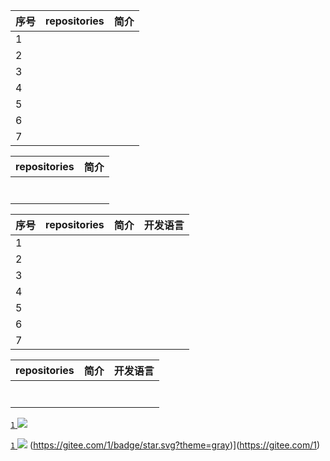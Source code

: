 | 序号  | repositories | 简介  |
|:----| :------------ |:---:|
| 1   ||
| 2   ||
| 3   ||
| 4   ||
| 5   ||
| 6   ||
| 7   ||


 repositories | 简介  |
| :------------ |:---:|
||
||
||
||
||
||
||


| 序号  | repositories | 简介  |开发语言|
|:----| :------------ |:---:|:---:|
| 1   |||
| 2   |||
| 3   |||
| 4   |||
| 5   |||
| 6   |||
| 7   |||



 repositories | 简介  |开发语言|
 :------------ |:---:|:---:|
||
||
||
||
||
||
||

[`1` ![](https://img.shields.io/github/stars/1.svg?style=social&label=Star)](https://github.com/1)

[`1` ![](https://img.shields.io/github/stars/1.svg?style=social&label=Star)](https://github.com/1)
(https://gitee.com/1/badge/star.svg?theme=gray)](https://gitee.com/1)